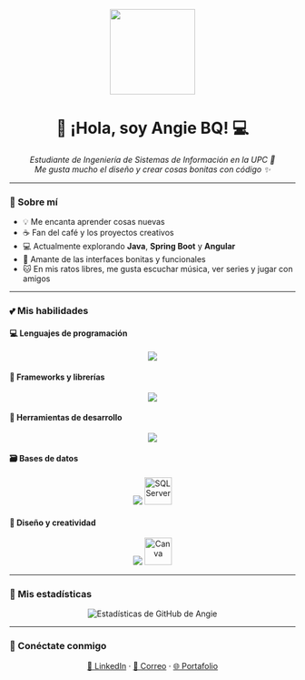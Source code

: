 <p align="center">
  <img src="https://media.giphy.com/media/v1.Y2lkPWVjZjA1ZTQ3dnp5enFhbXYwdnVmaDVxemo3MnYxOHZrdDJpbXZxNnVqbXBodmxpMiZlcD12MV9naWZzX3JlbGF0ZWQmY3Q9Zw/6xNz1sIh6FmOxHuboJ/giphy.gif" width="150"/>
</p>

<h1 align="center">🌸 ¡Hola, soy Angie BQ! 💻</h1>

<p align="center">
  <em>Estudiante de Ingeniería de Sistemas de Información en la UPC 🌼<br>
  Me gusta mucho el diseño y crear cosas bonitas con código ✨</em>
</p>

---

### 🧁 Sobre mí
- 💡 Me encanta aprender cosas nuevas
- ☕ Fan del café y los proyectos creativos  
- 💻 Actualmente explorando **Java**, **Spring Boot** y **Angular** 
- 🎨 Amante de las interfaces bonitas y funcionales  
- 🐱 En mis ratos libres, me gusta escuchar música, ver series y jugar con amigos  

---

### 💕 Mis habilidades

#### 💻 Lenguajes de programación
<p align="center">
  <img src="https://skillicons.dev/icons?i=java,python,javascript,cs,html,css" />
</p>

#### 🍃 Frameworks y librerías
<p align="center">
  <img src="https://skillicons.dev/icons?i=spring,flutter" />
</p>

#### 💼 Herramientas de desarrollo
<p align="center">
  <img src="https://skillicons.dev/icons?i=git,vscode,idea,postman" />
</p>

#### 🗃️ Bases de datos
<p align="center">
  <img src="https://skillicons.dev/icons?i=postgresql,firebase" />
  <img src="https://cdn.jsdelivr.net/gh/devicons/devicon/icons/microsoftsqlserver/microsoftsqlserver-plain.svg" width="48" height="48" alt="SQL Server" />
</p>

#### 🎨 Diseño y creatividad
<p align="center">
  <img src="https://skillicons.dev/icons?i=figma" />
  <img src="https://cdn.jsdelivr.net/gh/devicons/devicon/icons/canva/canva-original.svg" width="48" height="48" alt="Canva" />
</p>

---

### 🌷 Mis estadísticas
<p align="center">
  <img src="https://github-readme-stats.vercel.app/api?username=AngieB26&show_icons=true&theme=rose_pine" alt="Estadísticas de GitHub de Angie" />
</p>

---

### 🌼 Conéctate conmigo
<p align="center">
  <a href="https://www.linkedin.com/in/tu-perfil" target="_blank">💼 LinkedIn</a> · 
  <a href="mailto:angelina.barrientos.01@gmail.com">📧 Correo</a> · 
  <a href="https://angieb26.github.io/">🌐 Portafolio</a>
</p>
